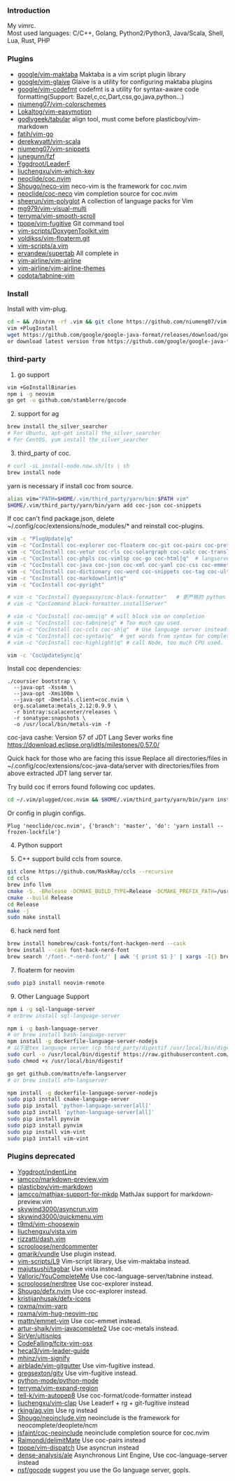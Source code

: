 ### Introduction 
My vimrc.  
Most used languages: C/C++, Golang, Python2/Python3, Java/Scala, Shell, Lua, Rust, PHP  
 
### Plugins 
- [google/vim-maktaba](https://github.com/google/vim-maktaba) Maktaba is a vim script plugin library 
- [google/vim-glaive](https://github.com/google/vim-glaive) Glaive is a utility for configuring maktaba plugins 
- [google/vim-codefmt](https://github.com/google/vim-codefmt) codefmt is a utility for syntax-aware code formatting(Support: Bazel,c,cc,Dart,css,go,java,python...) 
- [niumeng07/vim-colorschemes](https://github.com/niumeng07/vim-colorschemes) 
- [Lokaltog/vim-easymotion](https://github.com/Lokaltog/vim-easymotion) 
- [godlygeek/tabular](https://github.com/godlygeek/tabular) align tool, must come before plasticboy/vim-markdown 
- [fatih/vim-go](https://github.com/fatih/vim-go) 
- [derekwyatt/vim-scala](https://github.com/derekwyatt/vim-scala) 
- [niumeng07/vim-snippets](https://github.com/niumeng07/vim-snippets) 
- [junegunn/fzf](https://github.com/junegunn/fzf) 
- [Yggdroot/LeaderF](https://github.com/Yggdroot/LeaderF) 
- [liuchengxu/vim-which-key](https://github.com/liuchengxu/vim-which-key) 
- [neoclide/coc.nvim](https://github.com/neoclide/coc.nvim) 
- [Shougo/neco-vim](https://github.com/Shougo/neco-vim) neco-vim is the framework for coc.nvim 
- [neoclide/coc-neco](https://github.com/neoclide/coc-neco) vim completion source for coc.nvim 
- [sheerun/vim-polyglot](https://github.com/sheerun/vim-polyglot) A collection of language packs for Vim 
- [mg979/vim-visual-multi](https://github.com/mg979/vim-visual-multi) 
- [terryma/vim-smooth-scroll](https://github.com/terryma/vim-smooth-scroll) 
- [tpope/vim-fugitive](https://github.com/tpope/vim-fugitive) Git command tool 
- [vim-scripts/DoxygenToolkit.vim](https://github.com/vim-scripts/DoxygenToolkit.vim) 
- [voldikss/vim-floaterm.git](https://github.com/voldikss/vim-floaterm.git) 
- [vim-scripts/a.vim](https://github.com/vim-scripts/a.vim) 
- [ervandew/supertab](https://github.com/ervandew/supertab) All complete in <TAB> 
- [vim-airline/vim-airline](https://github.com/vim-airline/vim-airline) 
- [vim-airline/vim-airline-themes](https://github.com/vim-airline/vim-airline-themes) 
- [codota/tabnine-vim](https://github.com/codota/tabnine-vim)
 
### Install 
Install with vim-plug. 
```sh 
cd ~ && /bin/rm -rf .vim && git clone https://github.com/niumeng07/vim.git .vim --recursive
vim +PlugInstall 
wget https://github.com/google/google-java-format/releases/download/google-java-format-1.9/google-java-format-1.9-all-third_party.jar ~/.vim/third_party/format
or download latest version from https://github.com/google/google-java-format/releases/
``` 
 
### third-party 
1. go support 
```sh
vim +GoInstallBinaries
npm i -g neovim
go get -u github.com/stamblerre/gocode
```
 
2. support for ag 
```sh
brew install the_silver_searcher
# For Ubuntu, apt-get install the_silver_searcher
# For CentOS, yum install the_silver_searcher
```
 
3. third_party of coc. 
```sh
# curl -sL install-node.now.sh/lts | sh
brew install node
```
yarn is necessary if install coc from source. 
```sh
alias vim="PATH=$HOME/.vim/third_party/yarn/bin:$PATH vim"
$HOME/.vim/third_party/yarn/bin/yarn add coc-json coc-snippets
```
If coc can't find package.json, delete ~/.config/coc/extensions/node_modules/* and reinstall coc-plugins.
```sh
vim -c "PlugUpdate|q"
vim -c "CocInstall coc-explorer coc-floaterm coc-git coc-pairs coc-prettier coc-lists coc-marketplace|q"
vim -c "CocInstall coc-vetur coc-rls coc-solargraph coc-calc coc-translator coc-yank|q"
vim -c "CocInstall coc-phpls coc-vimlsp coc-go coc-html|q"  # langserver
vim -c "CocInstall coc-java coc-json coc-xml coc-yaml coc-css coc-emmet coc-tslint coc-tsserver|q"
vim -c "CocInstall coc-dictionary coc-word coc-snippets coc-tag coc-ultisnips coc-gocode|q"  # completion
vim -c "CocInstall coc-markdownlint|q"
vim -c "CocInstall coc-pyright"

# vim -c "CocInstall @yaegassy/coc-black-formatter"   # 更严格的 python formatter, 该formater过于啰嗦
# vim -c "CocCommand black-formatter.installServer"

# vim -c "CocInstall coc-omni|q" # will block vim on completion
# vim -c "CocInstall coc-tabnine|q" # Too much cpu used.
# vim -c "CocInstall coc-ccls coc-sh|q"  # Use language server instead.
# vim -c "CocInstall coc-syntax|q"  # get words from syntax for completion, use coc-dictionary/coc-word instead.
# vim -c "CocInstall coc-highlight|q" # call Node, too much CPU used.

vim -c 'CocUpdateSync|q'
```

Install coc dependencies:
```
./coursier bootstrap \
  --java-opt -Xss4m \
  --java-opt -Xms100m \
  --java-opt -Dmetals.client=coc.nvim \
  org.scalameta:metals_2.12:0.9.9 \
  -r bintray:scalacenter/releases \
  -r sonatype:snapshots \
  -o /usr/local/bin/metals-vim -f
```
coc-java cashe:
  Version 57 of JDT Lang Sever works fine
  https://download.eclipse.org/jdtls/milestones/0.57.0/

  Quick hack for those who are facing this issue
  Replace all directories/files in ~/.config/coc/extensions/coc-java-data/server with directories/files from above extracted JDT lang server tar.

Try build coc if errors found following coc updates.
```sh
cd ~/.vim/plugged/coc.nvim && $HOME/.vim/third_party/yarn/bin/yarn install --frozen-lockfile && cd -
```
Or config in plugin configs. 
```vim
Plug 'neoclide/coc.nvim', {'branch': 'master', 'do': 'yarn install --frozen-lockfile'}
```

4. Python support 

5. C++ support 
build ccls from source. 
```sh
git clone https://github.com/MaskRay/ccls --recursive
cd ccls
brew info llvm
cmake -S. -BRelease -DCMAKE_BUILD_TYPE=Release -DCMAKE_PREFIX_PATH=/usr/local/Cellar/llvm/18.1.8/lib/cmake/
cmake --build Release
cd Release
make -j
sudo make install
```
 
6. hack nerd font
```sh
brew install homebrew/cask-fonts/font-hackgen-nerd --cask
brew install --cask font-hack-nerd-font
brew search '/font-.*-nerd-font/' | awk '{ print $1 }' | xargs -I{} brew install --cask {} || true
```

7. floaterm for neovim 
```sh
sudo pip3 install neovim-remote
```
 
9. Other Language Support 
```sh
npm i -g sql-language-server
# orbrew install sql-language-server

npm i -g bash-language-server
# or brew install bash-language-server
npm install -g dockerfile-language-server-nodejs
# 以下是tex language server (cp third_party/digestif /usr/local/bin/digestif && chmod +x /usr/local/bin/digestif)
sudo curl -o /usr/local/bin/digestif https://raw.githubusercontent.com/astoff/digestif/master/scripts/digestif
sudo chmod +x /usr/local/bin/digestif

go get github.com/mattn/efm-langserver
# or brew install efm-langserver

npm install -g dockerfile-language-server-nodejs
sudo pip3 install cmake-language-server
sudo pip install 'python-language-server[all]'
sudo pip3 install 'python-language-server[all]'
sudo pip install pynvim
sudo pip3 install pynvim
sudo pip install vim-vint
sudo pip3 install vim-vint
```

### Plugins deprecated 
- [Yggdroot/indentLine](https://github.com/Yggdroot/indentLine) 
- [iamcco/markdown-preview.vim](https://github.com/iamcco/markdown-preview.vim) 
- [plasticboy/vim-markdown](https://github.com/plasticboy/vim-markdown) 
- [iamcco/mathjax-support-for-mkdp](https://github.com/iamcco/mathjax-support-for-mkdp) MathJax support for markdown-preview.vim 
- [skywind3000/asyncrun.vim](https://github.com/skywind3000/asyncrun.vim) 
- [skywind3000/quickmenu.vim](https://github.com/skywind3000/quickmenu.vim) 
- [t9md/vim-choosewin](https://github.com/t9md/vim-choosewin.git) 
- [liuchengxu/vista.vim](https://github.com/liuchengxu/vista.vim) 
- [rizzatti/dash.vim](https://github.com/rizzatti/dash.vim) 
- [scrooloose/nerdcommenter](https://github.com/scrooloose/nerdcommenter) 
- [gmarik/vundle](https://github.com/gmarik/vundle) Use plugin instead. 
- [vim-scripts/L9](https://github.com/vim-scripts/L9) Vim-script library, Use vim-maktaba instead. 
- [majutsushi/tagbar](https://github.com/majutsushi/tagbar) Use vista instead. 
- [Valloric/YouCompleteMe](https://github.com/Valloric/YouCompleteMe) Use coc-language-server/tabnine instead. 
- [scrooloose/nerdtree](https://github.com/scrooloose/nerdtree) Use coc-explorer instead. 
- [Shougo/defx.nvim](https://github.com/Shougo/defx.nvim) Use coc-explorer instead. 
- [kristijanhusak/defx-icons](https://github.com/kristijanhusak/defx-icons) 
- [roxma/nvim-yarp](https://github.com/roxma/nvim-yarp) 
- [roxma/vim-hug-neovim-rpc](https://github.com/roxma/vim-hug-neovim-rpc) 
- [mattn/emmet-vim](https://github.com/mattn/emmet-vim) Use coc-emmet instead. 
- [artur-shaik/vim-javacomplete2](https://github.com/artur-shaik/vim-javacomplete2) Use coc-metals instead. 
- [SirVer/ultisnips](https://github.com/SirVer/ultisnips) 
- [CodeFalling/fcitx-vim-osx](https://github.com/CodeFalling/fcitx-vim-osx) 
- [hecal3/vim-leader-guide](https://github.com/hecal3/vim-leader-guide) 
- [mhinz/vim-signify](https://github.com/mhinz/vim-signify) 
- [airblade/vim-gitgutter](https://github.com/airblade/vim-gitgutter) Use vim-fugitive instead. 
- [gregsexton/gitv](https://github.com/gregsexton/gitv) Use vim-fugitive instead. 
- [python-mode/python-mode](https://github.com/python-mode/python-mode) 
- [terryma/vim-expand-region](https://github.com/terryma/vim-expand-region) 
- [tell-k/vim-autopep8](https://github.com/tell-k/vim-autopep8) Use coc-format/code-formatter instead 
- [liuchengxu/vim-clap](https://github.com/liuchengxu/vim-clap) Use Leaderf + rg + git-fugitive instead 
- [rking/ag.vim](https://github.com/rking/ag.vim) Use rg instead 
- [Shougo/neoinclude.vim](https://github.com/Shougo/neoinclude.vim) neoinclude is the framework for neocomplete/deoplete/ncm 
- [jsfaint/coc-neoinclude](https://github.com/jsfaint/coc-neoinclude) neoinclude completion source for coc.nvim 
- [Raimondi/delimitMate](https://github.com/Raimondi/delimitMate) Use coc-pairs instead 
- [tpope/vim-dispatch](https://github.com/tpope/vim-dispatch) Use asyncrun instead 
- [dense-analysis/ale](https://github.com/dense-analysis/ale) Asynchronous Lint Engine, Use coc-language-server instead 
- [nsf/gocode](https://github.com/nsf/gocode)  suggest you use the Go language server, gopls.

